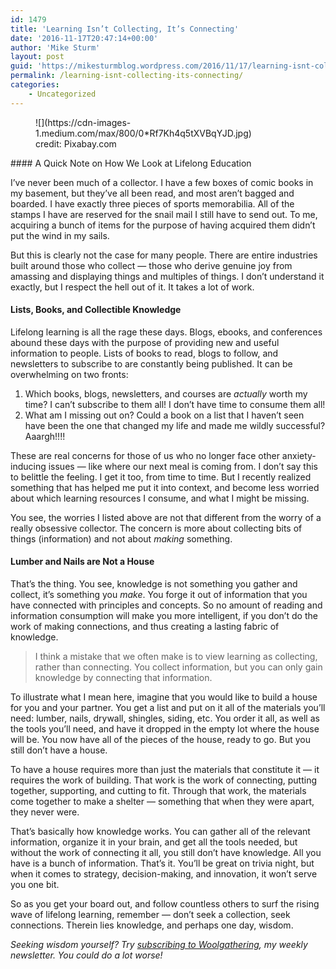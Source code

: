 ```yaml
---
id: 1479
title: 'Learning Isn’t Collecting, It’s Connecting'
date: '2016-11-17T20:47:14+00:00'
author: 'Mike Sturm'
layout: post
guid: 'https://mikesturmblog.wordpress.com/2016/11/17/learning-isnt-collecting-its-connecting/'
permalink: /learning-isnt-collecting-its-connecting/
categories:
    - Uncategorized
---
```


<figure class="wp-caption">![](https://cdn-images-1.medium.com/max/800/0*Rf7Kh4q5tXVBqYJD.jpg)<figcaption class="wp-caption-text">credit: Pixabay.com</figcaption></figure>#### A Quick Note on How We Look at Lifelong Education

I’ve never been much of a collector. I have a few boxes of comic books in my basement, but they’ve all been read, and most aren’t bagged and boarded. I have exactly three pieces of sports memorabilia. All of the stamps I have are reserved for the snail mail I still have to send out. To me, acquiring a bunch of items for the purpose of having acquired them didn’t put the wind in my sails.

But this is clearly not the case for many people. There are entire industries built around those who collect — those who derive genuine joy from amassing and displaying things and multiples of things. I don’t understand it exactly, but I respect the hell out of it. It takes a lot of work.

#### Lists, Books, and Collectible Knowledge

Lifelong learning is all the rage these days. Blogs, ebooks, and conferences abound these days with the purpose of providing new and useful information to people. Lists of books to read, blogs to follow, and newsletters to subscribe to are constantly being published. It can be overwhelming on two fronts:

1. Which books, blogs, newsletters, and courses are *actually* worth my time? I can’t subscribe to them all! I don’t have time to consume them all!
2. What am I missing out on? Could a book on a list that I haven’t seen have been the one that changed my life and made me wildly successful? Aaargh!!!!

These are real concerns for those of us who no longer face other anxiety-inducing issues — like where our next meal is coming from. I don’t say this to belittle the feeling. I get it too, from time to time. But I recently realized something that has helped me put it into context, and become less worried about which learning resources I consume, and what I might be missing.

You see, the worries I listed above are not that different from the worry of a really obsessive collector. The concern is more about collecting bits of things (information) and not about *making* something.

#### Lumber and Nails are Not a House

That’s the thing. You see, knowledge is not something you gather and collect, it’s something you *make*. You forge it out of information that you have connected with principles and concepts. So no amount of reading and information consumption will make you more intelligent, if you don’t do the work of making connections, and thus creating a lasting fabric of knowledge.

> I think a mistake that we often make is to view learning as collecting, rather than connecting. You collect information, but you can only gain knowledge by connecting that information.

To illustrate what I mean here, imagine that you would like to build a house for you and your partner. You get a list and put on it all of the materials you’ll need: lumber, nails, drywall, shingles, siding, etc. You order it all, as well as the tools you’ll need, and have it dropped in the empty lot where the house will be. You now have all of the pieces of the house, ready to go. But you still don’t have a house.

To have a house requires more than just the materials that constitute it — it requires the work of building. That work is the work of connecting, putting together, supporting, and cutting to fit. Through that work, the materials come together to make a shelter — something that when they were apart, they never were.

That’s basically how knowledge works. You can gather all of the relevant information, organize it in your brain, and get all the tools needed, but without the work of connecting it all, you still don’t have knowledge. All you have is a bunch of information. That’s it. You’ll be great on trivia night, but when it comes to strategy, decision-making, and innovation, it won’t serve you one bit.

So as you get your board out, and follow countless others to surf the rising wave of lifelong learning, remember — don’t seek a collection, seek connections. Therein lies knowledge, and perhaps one day, wisdom.

*Seeking wisdom yourself? Try* [*subscribing to Woolgathering*](http://tinyletter.com/mike_sturm)*, my weekly newsletter. You could do a lot worse!*
